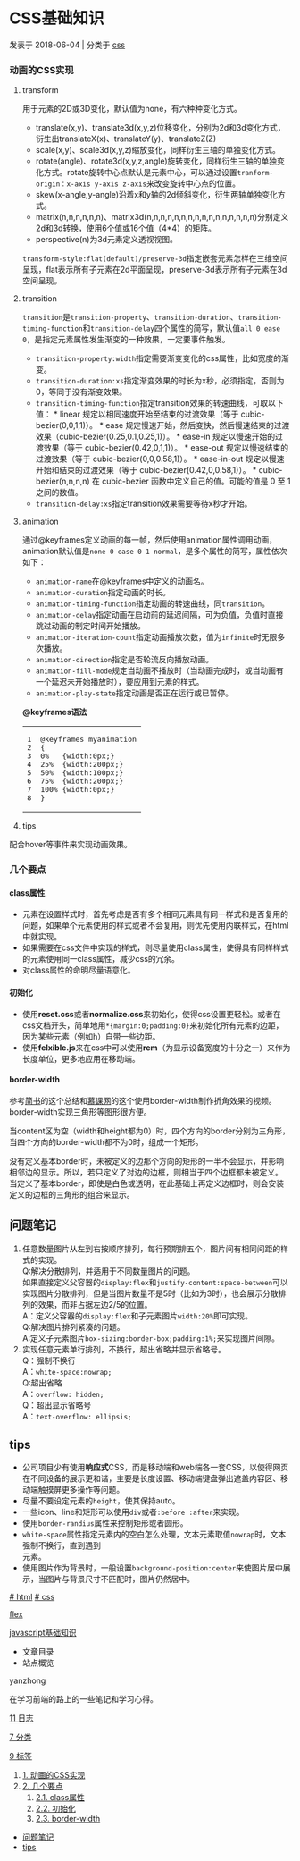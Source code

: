      

# CSS基础知识

发表于 2018-06-04 | 分类于 [css](/categories/css/)

### [](#动画的CSS实现 "动画的CSS实现")动画的CSS实现

1.  transform

    用于元素的2D或3D变化，默认值为none，有六种种变化方式。

    * translate\(x,y\)、translate3d\(x,y,z\)位移变化，分别为2d和3d变化方式，衍生出translateX\(x\)、translateY\(y\)、translateZ\(Z\)
    * scale\(x,y\)、scale3d\(x,y,z\)缩放变化，同样衍生三轴的单独变化方式。
    * rotate\(angle\)、rotate3d\(x,y,z,angle\)旋转变化，同样衍生三轴的单独变化方式。rotate旋转中心点默认是元素中心，可以通过设置`tranform-origin：x-axis y-axis z-axis`来改变旋转中心点的位置。
    * skew\(x-angle,y-angle\)沿着x和y轴的2d倾斜变化，衍生两轴单独变化方式。
    * matrix\(n,n,n,n,n,n\)、matrix3d\(n,n,n,n,n,n,n,n,n,n,n,n,n,n,n,n\)分别定义2d和3d转换，使用6个值或16个值（4\*4）的矩阵。
    * perspective\(n\)为3d元素定义透视视图。

    `transform-style:flat(default)/preserve-3d`指定嵌套元素怎样在三维空间呈现，flat表示所有子元素在2d平面呈现，preserve-3d表示所有子元素在3d空间呈现。

2.  transition

    `transition`是`transition-property`、`transition-duration`、`transition-timing-function`和`transition-delay`四个属性的简写，默认值`all 0 ease 0`，是指定元素属性发生渐变的一种效果，一定要事件触发。

    * `transition-property:width`指定需要渐变变化的css属性，比如宽度的渐变。
    * `transition-duration:xs`指定渐变效果的时长为x秒，必须指定，否则为0，等同于没有渐变效果。
    * `transition-timing-function`指定transition效果的转速曲线，可取以下值：
          * linear 规定以相同速度开始至结束的过渡效果（等于 cubic-bezier\(0,0,1,1\)）。
          * ease 规定慢速开始，然后变快，然后慢速结束的过渡效果（cubic-bezier\(0.25,0.1,0.25,1\)）。
          * ease-in 规定以慢速开始的过渡效果（等于 cubic-bezier\(0.42,0,1,1\)）。
          * ease-out 规定以慢速结束的过渡效果（等于 cubic-bezier\(0,0,0.58,1\)）。
          * ease-in-out 规定以慢速开始和结束的过渡效果（等于 cubic-bezier\(0.42,0,0.58,1\)）。
          * cubic-bezier\(n,n,n,n\) 在 cubic-bezier 函数中定义自己的值。可能的值是 0 至 1 之间的数值。
    * `transition-delay:xs`指定transition效果需要等待x秒才开始。

3.  animation

    通过\@keyframes定义动画的每一帧，然后使用animation属性调用动画，animation默认值是`none 0 ease 0 1 normal`，是多个属性的简写，属性依次如下：

    * `animation-name`在\@keyframes中定义的动画名。
    * `animation-duration`指定动画的时长。
    * `animation-timing-function`指定动画的转速曲线，同`transition`。
    * `animation-delay`指定动画在启动前的延迟间隔，可为负值，负值时直接跳过动画的制定时间开始播放。
    * `animation-iteration-count`指定动画播放次数，值为`infinite`时无限多次播放。
    * `animation-direction`指定是否轮流反向播放动画。
    * `animation-fill-mode`规定当动画不播放时（当动画完成时，或当动画有一个延迟未开始播放时），要应用到元素的样式。
    * `animation-play-state`指定动画是否正在运行或已暂停。

    **\@keyframes语法**

    <table><tbody><tr><td class="gutter"><pre><span class="line">1</span><br><span class="line">2</span><br><span class="line">3</span><br><span class="line">4</span><br><span class="line">5</span><br><span class="line">6</span><br><span class="line">7</span><br><span class="line">8</span><br></pre></td><td class="code"><pre><span class="line">@keyframes myanimation</span><br><span class="line">{</span><br><span class="line">0%   {width:0px;}</span><br><span class="line">25%  {width:200px;}</span><br><span class="line">50%  {width:100px;}</span><br><span class="line">75%  {width:200px;}</span><br><span class="line">100% {width:0px;}</span><br><span class="line">}</span><br></pre></td></tr></tbody></table>

4.  tips

配合hover等事件来实现动画效果。

### [](#几个要点 "几个要点")几个要点

#### [](#class属性 "class属性")class属性

* 元素在设置样式时，首先考虑是否有多个相同元素具有同一样式和是否复用的问题，如果单个元素使用的样式或者不会复用，则优先使用内联样式，在html中就实现。
* 如果需要在css文件中实现的样式，则尽量使用class属性，使得具有同样样式的元素使用同一class属性，减少css的冗余。
* 对class属性的命明尽量语意化。

#### [](#初始化 "初始化")初始化

* 使用**reset.css**或者**normalize.css**来初始化，使得css设置更轻松。或者在css文档开头，简单地用`*{margin:0;padding:0}`来初始化所有元素的边距，因为某些元素（例如h）自带一些边距。
* 使用**felxible.js**来在css中可以使用**rem**（为显示设备宽度的十分之一）来作为长度单位，更多地应用在移动端。

#### [](#border-width "border-width")border-width

参考[简书](https://www.jianshu.com/p/63fdbd7fdc9b)的这个总结和[慕课网](https://www.imooc.com/video/6858)的这个使用border-width制作折角效果的视频。border-width实现三角形等图形很方便。

当content区为空（width和height都为0）时，四个方向的border分别为三角形，当四个方向的border-width都不为0时，组成一个矩形。

没有定义基本border时，未被定义的边那个方向的矩形的一半不会显示，并影响相邻边的显示。所以，若只定义了对边的边框，则相当于四个边框都未被定义。  
当定义了基本border，即使是白色或透明，在此基础上再定义边框时，则会安装定义的边框的三角形的组合来显示。

## [](#问题笔记 "问题笔记")问题笔记

1.  任意数量图片从左到右按顺序排列，每行预期排五个，图片间有相同间距的样式的实现。  
    Q:解决分散排列，并适用于不同数量图片的问题。  
    如果直接定义父容器的`display:flex`和`justify-content:space-between`可以实现图片分散排列，但是当图片数量不是5时（比如为3时），也会展示分散排列的效果，而非占据左边2/5的位置。  
    A：定义父容器的`display:flex`和子元素图片`width:20%`即可实现。  
    Q:解决图片排列紧凑的问题。  
    A:定义子元素图片`box-sizing:border-box;padding:1%;`来实现图片间隙。
2.  实现任意元素单行排列，不换行，超出省略并显示省略号。  
    Q：强制不换行  
    A：`white-space:nowrap;`  
    Q:超出省略  
    A：`overflow: hidden;`  
    Q：超出显示省略号  
    A：`text-overflow: ellipsis;`

## [](#tips "tips")tips

* 公司项目少有使用**响应式**CSS，而是移动端和web端各一套CSS，以使得网页在不同设备的展示更和谐，主要是长度设置、移动端键盘弹出遮盖内容区、移动端触摸屏更多操作等问题。
* 尽量不要设定元素的`height`，使其保持auto。
* 一些icon、line和矩形可以使用`div`或者`:before :after`来实现。
* 使用`border-randius`属性来控制矩形或者圆形。
* `white-space`属性指定元素内的空白怎么处理，文本元素取值`nowrap`时，文本强制不换行，直到遇到  
  元素。
* 使用图片作为背景时，一般设置`background-position:center`来使图片居中展示，当图片与背景尺寸不匹配时，图片仍然居中。

[\# html](/tags/html/) [\# css](/tags/css/)

[flex](/2018/06/04/flex/ "flex")

[javascript基础知识](/2018/06/05/javascript基础知识/ "javascript基础知识")

* 文章目录
* 站点概览

yanzhong

在学习前端的路上的一些笔记和学习心得。

[11 日志](/archives/)

[7 分类](/categories/index.html)

[9 标签](/tags/index.html)

<!--noindex-->

1.  [1. 动画的CSS实现](#动画的CSS实现)
2.  [2. 几个要点](#几个要点)
    1.  [2.1. class属性](#class属性)
    2.  [2.2. 初始化](#初始化)
    3.  [2.3. border-width](#border-width)

* [问题笔记](#问题笔记)
* [tips](#tips)

<!--/noindex-->
